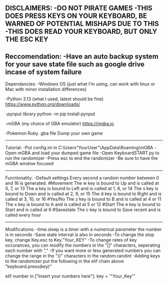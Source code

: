 DISCLAIMERS:
-DO NOT PIRATE GAMES
-THIS DOES PRESS KEYS ON YOUR KEYBOARD, BE WARNED
OF POTENTIAL MISHAPS DUE TO THIS
-THIS DOES READ YOUR KEYBOARD, BUT ONLY THE ESC
KEY
-----------------------------------------------------------

Reccomendation:
-Have an auto backup system for your save state file such as
google drive incase of system failure
-----------------------------------------------------------

Dependancies:
-Windows OS (just what I'm using, can work with
linux or Mac with minor installation differences)

-Python 3.13 (what I used, latest should be fine)
https://www.python.org/downloads/

-pynput library
python -m pip install pynput

-mGBA (my choice of GBA emulator)
https://mgba.io

-Pokemon Ruby .gba file
Dump your own game

-----------------------------------------------------------

Tutorial:
-Put config.ini in C:\Users\"YourUser"\AppData\Roaming\mGBA
-Open mGBA and load your dumped game file
-Open KeyboardSTART.py to run the randomizer
-Press esc to end the randomizer
-Be sure to have the mGBA window focused

-----------------------------------------------------------

Functionality:
-Default settings
Every second a random number between 0 and 16 is generated.
#Movement
The w key is bound to Up and is called at 0, 7, or 13
The a key is bound to Left and is called at 1, 8, or 14
The s key is bound to Down and is called at 2, 9, or 15
The d key is bound to Right and is called at 3, 10, or 16
#Yes/No
The z key is bound to B and is called at 4 or 11
The x key is bound to A and is called at 5 or 12
#Start
The e key is bound to Start and is called at 6
#Savestate
The c key is bound to Save recent and is called every hour

-----------------------------------------------------------

Modifications:
-time.sleep is a timer with a numerical parameter
the number is in seconds
-Save state interval is also in seconds
-To change the stop key, change Key.esc to Key."Your_KEY"
-To change rates of key occurances, you can modify the
numbers in the "[]" characters, seperating each number
with ","
-If you want more or less generated numbers you can change
the range in the "()" characters in the random.randint
-Adding keys to the randomizer put the following in the
elif chain above "keyboard.press(key)"

elif number in ["Insert your numbers here"]:
            key = '"Your_Key"'
